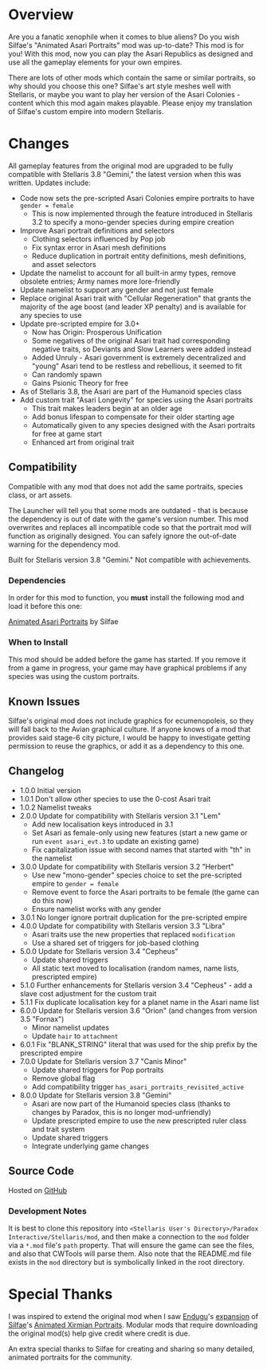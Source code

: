 # Overview

Are you a fanatic xenophile when it comes to blue aliens? Do you wish Silfae's "Animated Asari Portraits" mod was up-to-date?  This mod is for you! With this mod, now you can play the Asari Republics as designed and use all the gameplay elements for your own empires.

There are lots of other mods which contain the same or similar portraits, so why should you choose this one? Silfae's art style meshes well with Stellaris, or maybe you want to play her version of the Asari Colonies - content which this mod again makes playable.  Please enjoy my translation of Silfae's custom empire into modern Stellaris.

# Changes

All gameplay features from the original mod are upgraded to be fully compatible with Stellaris 3.8 "Gemini," the latest version when this was written.  Updates include:

* Code now sets the pre-scripted Asari Colonies empire portraits to have `gender = female`
    * This is now implemented through the feature introduced in Stellaris 3.2 to specify a mono-gender species during empire creation
* Improve Asari portrait definitions and selectors
    * Clothing selectors influenced by Pop job
    * Fix syntax error in Asari mesh definitions
    * Reduce duplication in portrait entity definitions, mesh definitions, and asset selectors
* Update the namelist to account for all built-in army types, remove obsolete entries; Army names more lore-friendly
* Update namelist to support any gender and not just female
* Replace original Asari trait with "Cellular Regeneration" that grants the majority of the age boost (and leader XP penalty) and is available for any species to use
* Update pre-scripted empire for 3.0+
    * Now has Origin: Prosperous Unification
    * Some negatives of the original Asari trait had corresponding negative traits, so Deviants and Slow Learners were added instead
    * Added Unruly - Asari government is extremely decentralized and "young" Asari tend to be restless and rebellious, it seemed to fit
    * Can randomly spawn
    * Gains Psionic Theory for free
* As of Stellaris 3.8, the Asari are part of the Humanoid species class
* Add custom trait "Asari Longevity" for species using the Asari portraits
    * This trait makes leaders begin at an older age
    * Add bonus lifespan to compensate for their older starting age
    * Automatically given to any species designed with the Asari portraits for free at game start
    * Enhanced art from original trait

## Compatibility

Compatible with any mod that does not add the same portraits, species class, or art assets.

The Launcher will tell you that some mods are outdated - that is because the dependency is out of date with the game's version number.  This mod overwrites and replaces all incompatible code so that the portrait mod will function as originally designed.  You can safely ignore the out-of-date warning for the dependency mod.

Built for Stellaris version 3.8 "Gemini."  Not compatible with achievements.

### Dependencies

In order for this mod to function, you **must** install the following mod and load it before this one:

[Animated Asari Portraits](https://steamcommunity.com/sharedfiles/filedetails/?id=707779361) by Silfae

### When to Install

This mod should be added before the game has started.  If you remove it from a game in progress, your game may have graphical problems if any species was using the custom portraits.

## Known Issues

Silfae's original mod does not include graphics for ecumenopoleis, so they will fall back to the Avian graphical culture. If anyone knows of a mod that provides said stage-6 city picture, I would be happy to investigate getting permission to reuse the graphics, or add it as a dependency to this one.

## Changelog

* 1.0.0 Initial version
* 1.0.1 Don't allow other species to use the 0-cost Asari trait
* 1.0.2 Namelist tweaks
* 2.0.0 Update for compatibility with Stellaris version 3.1 "Lem"
    * Add new localisation keys introduced in 3.1
    * Set Asari as female-only using new features (start a new game or run `event asari_evt.3` to update an existing game)
    * Fix capitalization issue with second names that started with "th" in the namelist
* 3.0.0 Update for compatibility with Stellaris version 3.2 "Herbert"
    * Use new "mono-gender" species choice to set the pre-scripted empire to `gender = female`
    * Remove event to force the Asari portraits to be female (the game can do this now)
    * Ensure namelist works with any gender
* 3.0.1 No longer ignore portrait duplication for the pre-scripted empire
* 4.0.0 Update for compatibility with Stellaris version 3.3 "Libra"
    * Asari traits use the new properties that replaced `modification`
    * Use a shared set of triggers for job-based clothing
* 5.0.0 Update for Stellaris version 3.4 "Cepheus"
    * Update shared triggers
    * All static text moved to localisation (random names, name lists, prescripted empire)
* 5.1.0 Further enhancements for Stellaris version 3.4 "Cepheus" - add a slave cost adjustment for the custom trait
* 5.1.1 Fix duplicate localisation key for a planet name in the Asari name list
* 6.0.0 Update for Stellaris version 3.6 "Orion" (and changes from version 3.5 "Fornax")
    * Minor namelist updates
    * Update `hair` to `attachment`
* 6.0.1 Fix "BLANK_STRING" literal that was used for the ship prefix by the prescripted empire
* 7.0.0 Update for Stellaris version 3.7 "Canis Minor"
    * Update shared triggers for Pop portraits
    * Remove global flag
    * Add compatibility trigger `has_asari_portraits_revisited_active`
* 8.0.0 Update for Stellaris version 3.8 "Gemini"
    * Asari are now part of the Humanoid species class (thanks to changes by Paradox, this is no longer mod-unfriendly)
    * Update prescripted empire to use the new prescripted ruler class and trait system
    * Update shared triggers
    * Integrate underlying game changes

## Source Code

Hosted on [GitHub](https://github.com/corsairmarks/asari_portraits_revisited)

### Development Notes

It is best to clone this repository into `<Stellaris User's Directory>/Paradox Interactive/Stellaris/mod`, and then make a connection to the `mod` folder via a `*.mod` file's `path` property.  That will ensure the game can see the files, and also that CWTools will parse them.  Also note that the README.md file exists in the `mod` directory but is symbolically linked in the root directory.

# Special Thanks

I was inspired to extend the original mod when I saw [Endugu](https://steamcommunity.com/profiles/76561198037630876/myworkshopfiles/)'s [expansion](https://steamcommunity.com/sharedfiles/filedetails/?id=1584824947) of [Silfae](https://steamcommunity.com/profiles/76561198021525667/myworkshopfiles/)'s [Animated Xirmian Portraits](https://steamcommunity.com/workshop/filedetails/?id=881118424).  Modular mods that require downloading the original mod(s) help give credit where credit is due.

An extra special thanks to Silfae for creating and sharing so many detailed, animated portraits for the community.